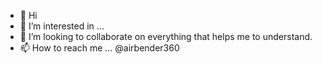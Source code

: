 - 👋 Hi
- 👀 I’m interested in ...
- 💞️ I’m looking to collaborate on everything that helps me to understand.
- 📫 How to reach me ... @airbender360 
